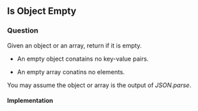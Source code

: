 ## Is Object Empty

### Question

Given an object or an array, return if it is empty.

- An empty object conatains no key-value pairs.

- An empty array conatins no elements.

You may assume the object or array is the output of *JSON.parse*.

#### Implementation